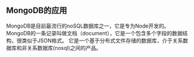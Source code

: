 ## MongoDB的应用
   MongoDB是目前最流行的noSQL数据库之一，它是专为Node开发的。
   MongoDB的一条记录叫做文档（document），它是一个包含多个字段的数据结构，很类似于JSON格式。
	它是一个基于分布式文件存储的数据库，介于关系数据库和非关系数据库(nosql)之间的产品。